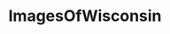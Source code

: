 ---
title: ImagesOfWisconsin
crosslinks:
- pics
- madisonwi
- wisconsin
- EarthPorn
- imagesofnetwork
- funny
- SkyPorn
- Fishing
- itookapicture
- milwaukee
- mildlyinteresting
- GreenBayPackers
- OldSchoolCool
- MkeBucks
- WisconsinBadgers
- food
- mycology
- AnimalPorn
- aww
- golf
---